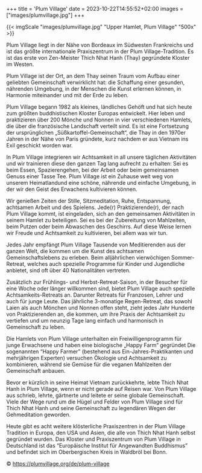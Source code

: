 +++
title = 'Plum Village'
date = 2023-10-22T14:55:52+02:00
images = ["images/plumvillage.jpg"]
+++

{{< imgScale "images/plumvillage.jpg" "Upper Hamlet, Plum Village" "500x" >}}

Plum Village liegt in der Nähe von Bordeaux im Südwesten Frankreichs und ist das größte internationale Praxiszentrum in der Plum Village-Tradition. Es ist das erste von Zen-Meister Thich Nhat Hanh (Thay) gegründete Kloster im Westen.

Plum Village ist der Ort, an dem Thay seinen Traum vom Aufbau einer geliebten Gemeinschaft verwirklicht hat: die Schaffung einer gesunden, nährenden Umgebung, in der Menschen die Kunst erlernen können, in Harmonie miteinander und mit der Erde zu leben.

Plum Village begann 1982 als kleines, ländliches Gehöft und hat sich heute zum größten buddhistischen Kloster Europas entwickelt. Hier leben und praktizieren über 200 Mönche und Nonnen in vier verschiedenen Hamlets, die über die französische Landschaft verteilt sind. Es ist eine Fortsetzung der ursprünglichen „Süßkartoffel-Gemeinschaft“, die Thay in den 1970er Jahren in der Nähe von Paris gründete, kurz nachdem er aus Vietnam ins Exil geschickt worden war.

In Plum Village integrieren wir Achtsamkeit in all unsere täglichen Aktivitäten und wir trainieren diese den ganzen Tag lang aufrecht zu erhalten: Sei es beim Essen, Spazierengehen, bei der Arbeit oder beim gemeinsamen Genuss einer Tasse Tee. Plum Village ist ein Zuhause weit weg von unserem Heimatlandund eine schöne, nährende und einfache Umgebung, in der wir den Geist des Erwachens kultivieren können.

Wir genießen Zeiten der Stille, Sitzmeditation, Ruhe, Entspannung, achtsamen Arbeit und des Spielens. Jede(r) Praktizierende(r), der nach Plum Village kommt, ist eingeladen, sich an den gemeinsamen Aktivitäten in seinem Hamlet zu beteiligen. Sei es bei der Zubereitung von Mahlzeiten, beim Putzen oder beim Abwaschen des Geschirrs. Auf diese Weise lernen wir Freude und Achtsamkeit zu kultivieren, bei allem was wir tun.

Jedes Jahr empfängt Plum Village Tausende von Meditierenden aus der ganzen Welt, die kommen um die Kunst des achtsamen Gemeinschaftslebens zu erleben. Beim alljährlichen vierwöchigen Sommer-Retreat, welches auch spezielle Programme für Kinder und Jugendliche anbietet, sind oft über 40 Nationalitäten vertreten.

Zusätzlich zur Frühlings- und Herbst-Retreat-Saison, in der Besucher für eine Woche oder länger willkommen sind, bietet Plum Village auch spezielle Achtsamkeits-Retreats an. Darunter Retreats für Franzosen, Lehrer und auch für junge Leute. Das jährliche 3-monatige Regen-Retreat, das sowohl Laien als auch Mönchen und Nonnen offen steht, zieht jedes Jahr Hunderte von Praktizierenden an, die kommen, um ihre Praxis der Achtsamkeit zu vertiefen und um neunzig Tage lang einfach und harmonisch in Gemeinschaft zu leben.

Die Hamlets von Plum Village unterhalten ein Freiwilligenprogramm für  junge Erwachsene und haben eine biologische „Happy Farm“ gegründet Die sogenannten “Happy Farmer” (bestehend aus Ein-Jahres-Praktikanten und mehrjährigen Experten) versuchen Ökologie und Achtsamkeit zu kombinieren, während sie Gemüse für die veganen Mahlzeiten der Gemeinschaft anbauen.

Bevor er kürzlich in seine Heimat Vietnam zurückkehrte, lebte Thich Nhat Hanh in Plum Village, wenn er nicht gerade auf Reisen war. Von Plum Village aus schrieb, lehrte, gärtnerte und leitete er seine globale Gemeinschaft. Viele der Wege rund um die Hügel und Felder von Plum Village sind für Thich Nhat Hanh und seine Gemeinschaft zu legendären Wegen der Gehmeditation geworden.

Heute gibt es acht weitere klösterliche Praxiszentren in der Plum Village Tradition in Europa, den USA und Asien, die alle von Thich Nhat Hanh selbst gegründet wurden. Das Kloster und Praxiszentrum von Plum Village in Deutschland ist das “Europäische Institut für Angewandten Buddhismus” und befindet sich im Oberbergischen Kreis in Waldbröl bei Bonn.

&copy; https://plumvillage.org/de/plum-village